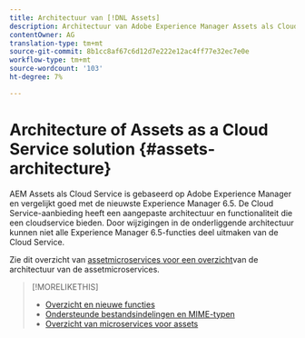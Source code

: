 ```yaml
---
title: Architectuur van [!DNL Assets]
description: Architectuur van Adobe Experience Manager Assets als Cloud Service
contentOwner: AG
translation-type: tm+mt
source-git-commit: 8b1cc8af67c6d12d7e222e12ac4ff77e32ec7e0e
workflow-type: tm+mt
source-wordcount: '103'
ht-degree: 7%

---
```



# Architecture of Assets as a Cloud Service solution {#assets-architecture}

AEM Assets als Cloud Service is gebaseerd op Adobe Experience Manager en vergelijkt goed met de nieuwste Experience Manager 6.5. De Cloud Service-aanbieding heeft een aangepaste architectuur en functionaliteit die een cloudservice bieden. Door wijzigingen in de onderliggende architectuur kunnen niet alle Experience Manager 6.5-functies deel uitmaken van de Cloud Service.

Zie dit overzicht van [assetmicroservices voor een overzicht](asset-microservices-overview.md#asset-microservices-architecture)van de architectuur van de assetmicroservices.

>[!MORELIKETHIS]
>
>* [Overzicht en nieuwe functies](/help/assets/overview.md)
>* [Ondersteunde bestandsindelingen en MIME-typen](file-format-support.md)
>* [Overzicht van microservices voor assets](asset-microservices-overview.md)

